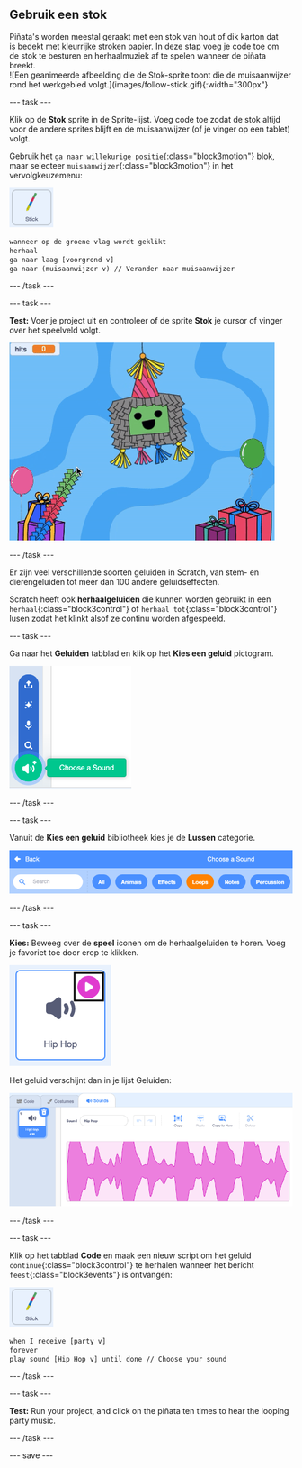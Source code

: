 ## Gebruik een stok

<div style="display: flex; flex-wrap: wrap">
<div style="flex-basis: 200px; flex-grow: 1; margin-right: 15px;">
Piñata's worden meestal geraakt met een stok van hout of dik karton dat is bedekt met kleurrijke stroken papier. In deze stap voeg je code toe om de stok te besturen en herhaalmuziek af te spelen wanneer de piñata breekt. 
</div>
<div>
![Een geanimeerde afbeelding die de Stok-sprite toont die de muisaanwijzer rond het werkgebied volgt.](images/follow-stick.gif){:width="300px"}
</div>
</div>

--- task ---

Klik op de **Stok** sprite in de Sprite-lijst. Voeg code toe zodat de stok altijd voor de andere sprites blijft en de muisaanwijzer (of je vinger op een tablet) volgt.

Gebruik het `ga naar willekurige positie`{:class="block3motion"} blok, maar selecteer `muisaanwijzer`{:class="block3motion"} in het vervolgkeuzemenu:

![The Stick sprite icon](images/stick-sprite.png)

```blocks3
wanneer op de groene vlag wordt geklikt
herhaal
ga naar laag [voorgrond v]
ga naar (muisaanwijzer v) // Verander naar muisaanwijzer
```

--- /task ---

--- task ---

**Test:** Voer je project uit en controleer of de sprite **Stok** je cursor of vinger over het speelveld volgt.

![An animated image showing the Stick sprite following the mouse-pointer around the Stage.](images/follow-stick.gif)

--- /task ---

Er zijn veel verschillende soorten geluiden in Scratch, van stem- en dierengeluiden tot meer dan 100 andere geluidseffecten.

Scratch heeft ook **herhaalgeluiden** die kunnen worden gebruikt in een `herhaal`{:class="block3control"} of `herhaal tot`{:class="block3control"} lusen zodat het klinkt alsof ze continu worden afgespeeld.

--- task ---

Ga naar het **Geluiden** tabblad en klik op het **Kies een geluid** pictogram.

![The Choose a sound icon with the sounds pop-up menu. When selected, the choose a sound icon is a white speaker on a green circle.](images/sound-icon.png)

--- /task ---

--- task ---

Vanuit de **Kies een geluid** bibliotheek kies je de **Lussen** categorie.

![The Sound gallery with 'Loops' category highlighted in orange to show it has been selected. The other categories are in blue.](images/loops-category.png)

--- /task ---

--- task ---

**Kies:** Beweeg over de **speel** iconen om de herhaalgeluiden te horen. Voeg je favoriet toe door erop te klikken.

![The 'Hip hop' sound with play icon highlighted in the top-right corner of the sound icon.](images/play-icon.png)

Het geluid verschijnt dan in je lijst Geluiden:

![The 'Hip hop' sound in the Sound list on the Sounds tab.](images/added-sound.png)

--- /task ---

--- task ---

Klik op het tabblad **Code** en maak een nieuw script om het geluid `continue`{:class="block3control"} te herhalen wanneer het bericht `feest`{:class="block3events"} is ontvangen:

![The Stick sprite icon.](images/stick-sprite.png)

```blocks3
when I receive [party v]
forever
play sound [Hip Hop v] until done // Choose your sound
```

--- /task ---

--- task ---

**Test:** Run your project, and click on the piñata ten times to hear the looping party music.

--- /task ---

--- save ---
